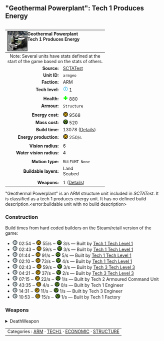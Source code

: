 "Geothermal Powerplant": Tech 1 Produces Energy
----
<table align="right">
    <thead>
        <tr>
            <th align="left" colspan="2">
                <img align="left" title="Geothermal Powerplant unit icon" src="icons/units/ARMGEO_icon.png" />Geothermal Powerplant<br />Tech 1 Produces Energy
            </th>
        </tr>
    </thead>
    <tbody>
        <tr><td align="center" colspan="2">Note: Several units have stats defined at the<br />start of the game based on the stats of others.</td></tr>
        <tr>
            <td align="right"><strong>Source:</strong></td>
            <td><a href="SCTATest">SCTATest</a></td>
        </tr>
        <tr>
            <td align="right"><strong>Unit ID:</strong></td>
            <td><code>armgeo</code></td>
        </tr>
        <tr>
            <td align="right"><strong>Faction:</strong></td>
            <td>ARM</td>
        </tr>
        <tr>
            <td align="right"><strong>Tech level:</strong></td>
            <td><img src="icons/T1.png" title="Tech 1" /> 1</td>
        </tr>
        <tr><td align="center" colspan="2"></td></tr>
        <tr>
            <td align="right"><strong>Health:</strong></td>
            <td><img src="icons/health.png" title="Health" /> 880</td>
        </tr>
        <tr>
            <td align="right"><strong>Armour:</strong></td>
            <td><code>Structure</code></td>
        </tr>
        <tr><td align="center" colspan="2"></td></tr>
        <tr>
            <td align="right"><strong>Energy cost:</strong></td>
            <td><img src="icons/energy.png" title="Energy" /> 9568</td>
        </tr>
        <tr>
            <td align="right"><strong>Mass cost:</strong></td>
            <td><img src="icons/mass.png" title="Mass" /> 520</td>
        </tr>
        <tr>
            <td align="right"><strong>Build time:</strong></td>
            <td>13078 (<a href="#construction">Details</a>)</td>
        </tr>
        <tr>
            <td align="right"><strong>Energy production:</strong></td>
            <td><img src="icons/energy.png" title="Energy" /> 250/s</td>
        </tr>
        <tr><td align="center" colspan="2"></td></tr>
        <tr>
            <td align="right"><strong>Vision radius:</strong></td>
            <td>6</td>
        </tr>
        <tr>
            <td align="right"><strong>Water vision radius:</strong></td>
            <td>4</td>
        </tr>
        <tr><td align="center" colspan="2"></td></tr>
        <tr>
            <td align="right"><strong>Motion type:</strong></td>
            <td><code>RULEUMT_None</code></td>
        </tr>
        <tr>
            <td align="right"><strong>Buildable layers:</strong></td>
            <td>Land<br />Seabed<br /></td>
        </tr>
        <tr><td align="center" colspan="2"></td></tr>
        <tr>
            <td align="right"><strong>Weapons:</strong></td>
            <td>1 (<a href="#weapons">Details</a>)</td>
        </tr>
    </tbody>
</table>

"Geothermal Powerplant" is an ARM structure unit included in *SCTATest*.
It is classified as a tech 1 produces energy unit. It has no defined build description.<error:buildable unit with no build description>

### Construction
Build times from hard coded builders on the Steam/retail version of the game:
* <img src="icons/time.png" title="Time" /> 02:54 ‒ <img src="icons/energy.png" title="Energy" /> 55/s ‒ <img src="icons/mass.png" title="Mass" /> 3/s — Built by <a href="ARMCA">Tech 1 Tech Level 1</a>
* <img src="icons/time.png" title="Time" /> 02:43 ‒ <img src="icons/energy.png" title="Energy" /> 59/s ‒ <img src="icons/mass.png" title="Mass" /> 3/s — Built by <a href="ARMCK">Tech 1 Tech Level 1</a>
* <img src="icons/time.png" title="Time" /> 01:44 ‒ <img src="icons/energy.png" title="Energy" /> 91/s ‒ <img src="icons/mass.png" title="Mass" /> 5/s — Built by <a href="ARMCS">Tech 1 Tech Level 1</a>
* <img src="icons/time.png" title="Time" /> 02:10 ‒ <img src="icons/energy.png" title="Energy" /> 73/s ‒ <img src="icons/mass.png" title="Mass" /> 4/s — Built by <a href="ARMCV">Tech 1 Tech Level 1</a>
* <img src="icons/time.png" title="Time" /> 02:43 ‒ <img src="icons/energy.png" title="Energy" /> 59/s ‒ <img src="icons/mass.png" title="Mass" /> 3/s — Built by <a href="ARMCH">Tech 3 Tech Level 3</a>
* <img src="icons/time.png" title="Time" /> 04:21 ‒ <img src="icons/energy.png" title="Energy" /> 37/s ‒ <img src="icons/mass.png" title="Mass" /> 2/s — Built by <a href="ARMCSA">Tech 3 Tech Level 3</a>
* <img src="icons/time.png" title="Time" /> 07:15 ‒ <img src="icons/energy.png" title="Energy" /> 22/s ‒ <img src="icons/mass.png" title="Mass" /> 1/s — Built by Tech 2 Armoured Command Unit
* <img src="icons/time.png" title="Time" /> 43:35 ‒ <img src="icons/energy.png" title="Energy" /> 4/s ‒ <img src="icons/mass.png" title="Mass" /> 0/s — Built by Tech 1 Engineer
* <img src="icons/time.png" title="Time" /> 14:31 ‒ <img src="icons/energy.png" title="Energy" /> 11/s ‒ <img src="icons/mass.png" title="Mass" /> 1/s — Built by Tech 3 Engineer
* <img src="icons/time.png" title="Time" /> 10:53 ‒ <img src="icons/energy.png" title="Energy" /> 15/s ‒ <img src="icons/mass.png" title="Mass" /> 1/s — Built by Tech 1 Factory

### Weapons
<details>
<summary>DeathWeapon</summary>
<p>
    <table>
        <tr>
            <td align="right"><strong>Damage:</strong></td>
            <td>300</td>
        </tr>
        <tr>
            <td align="right"><strong>Damage radius:</strong></td>
            <td>5</td>
        </tr>
        <tr>
            <td align="right"><strong>Damage type:</strong></td>
            <td><code>Normal</code></td>
        </tr>
        <tr>
            <td align="right"><strong>Flags:</strong></td>
            <td>Damage friendly</td>
        </tr>
    </table>
</p>
</details>


<table align=center>
<td>Categories : <a href="_categories.ARM">ARM</a> · <a href="_categories.TECH1">TECH1</a> · <a href="_categories.ECONOMIC">ECONOMIC</a> · <a href="_categories.STRUCTURE">STRUCTURE</a>
